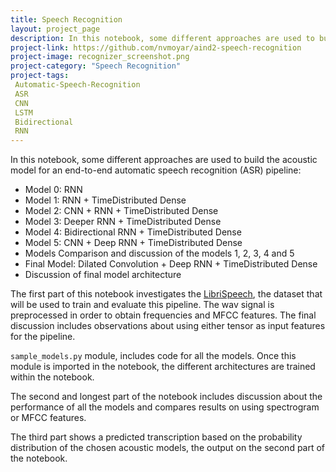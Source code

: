 ```yaml
---
title: Speech Recognition
layout: project_page
description: In this notebook, some different approaches are used to build the acoustic model for an end-to-end automatic speech recognition (ASR) pipeline. In addition to providing different architectures, the notebook provides a discussion based on the observations after comparing the different models. The third part includes a predicted transcription based on the probability distribution of the chosen acoustic models, output on the second part of the notebook. 
project-link: https://github.com/nvmoyar/aind2-speech-recognition
project-image: recognizer_screenshot.png
project-category: "Speech Recognition"
project-tags:
 Automatic-Speech-Recognition	
 ASR
 CNN
 LSTM
 Bidirectional
 RNN
---
```


In this notebook, some different approaches are used to build the acoustic model for an end-to-end automatic speech recognition (ASR) pipeline:

* Model 0: RNN
* Model 1: RNN + TimeDistributed Dense
* Model 2: CNN + RNN + TimeDistributed Dense
* Model 3: Deeper RNN + TimeDistributed Dense
* Model 4: Bidirectional RNN + TimeDistributed Dense
* Model 5: CNN + Deep RNN + TimeDistributed Dense 
* Models Comparison and discussion of the models 1, 2, 3, 4 and 5
* Final Model: Dilated Convolution + Deep RNN + TimeDistributed Dense 
* Discussion of final model architecture 

The first part of this notebook investigates the [LibriSpeech](http://www.danielpovey.com/files/2015_icassp_librispeech.pdf), the dataset that will be used to train and evaluate this pipeline. The wav signal is preprocessed in order to obtain frequencies and MFCC features. The final discussion includes observations about using either tensor as input features for the pipeline. 

```sample_models.py``` module, includes code for all the models. Once this module is imported in the notebook, the different architectures are trained within the notebook. 

The second and longest part of the notebook includes discussion about the performance of all the models and compares results on using spectrogram or MFCC features.

The third part shows a predicted transcription based on the probability distribution of the chosen acoustic models, the output on the second part of the notebook. 
